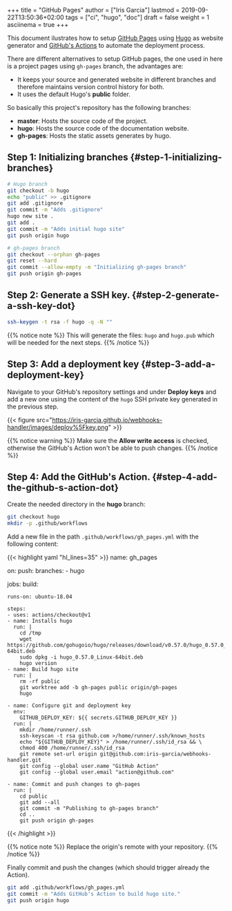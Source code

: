 +++
title = "GitHub Pages"
author = ["Iris Garcia"]
lastmod = 2019-09-22T13:50:36+02:00
tags = ["ci", "hugo", "doc"]
draft = false
weight = 1
asciinema = true
+++

This document ilustrates how to setup [GitHub Pages](https://pages.github.com/) using [Hugo](https://gohugo.io/) as
website generator and [GitHub's Actions](https://github.com/features/actions) to automate the deployment
process.

There are different alternatives to setup GitHub pages, the one used
in here is a project pages using `gh-pages` branch, the advantages
are:

-   It keeps your source and generated website in different branches and
    therefore maintains version control history for both.
-   It uses the default Hugo's **public** folder.

So basically this project's repository has the following branches:

-   **master**: Hosts the source code of the project.
-   **hugo**: Hosts the source code of the documentation website.
-   **gh-pages**: Hosts the static assets generates by hugo.


## Step 1: Initializing branches {#step-1-initializing-branches}

```bash
# Hugo branch
git checkout -b hugo
echo "public" >> .gitignore
git add .gitignore
git commit -m "Adds .gitignore"
hugo new site .
git add .
git commit -m "Adds initial hugo site"
git push origin hugo

# gh-pages branch
git checkout --orphan gh-pages
git reset --hard
git commit --allow-empty -m "Initializing gh-pages branch"
git push origin gh-pages
```


## Step 2: Generate a SSH key. {#step-2-generate-a-ssh-key-dot}

```bash
ssh-keygen -t rsa -f hugo -q -N ""
```

{{% notice note %}}
This will generate the files: `hugo` and `hugo.pub` which will be
needed for the next steps.
{{% /notice %}}


## Step 3: Add a deployment key {#step-3-add-a-deployment-key}

Navigate to your GitHub's repository settings and under **Deploy keys**
and add a new one using the content of the `hugo` SSH private key
generated in the previous step.

{{< figure src="https://iris-garcia.github.io/webhooks-handler/images/deploy%5Fkey.png" >}}

{{% notice warning %}}
Make sure the **Allow write access** is checked, otherwise the GitHub's
Action won't be able to push changes.
{{% /notice %}}


## Step 4: Add the GitHub's Action. {#step-4-add-the-github-s-action-dot}

Create the needed directory in the **hugo** branch:

```bash
git checkout hugo
mkdir -p .github/workflows
```

Add a new file in the path `.github/workflows/gh_pages.yml` with the
following content:

{{< highlight yaml "hl_lines=35" >}}
name: gh_pages

on:
  push:
    branches:
      - hugo

jobs:
  build:

    runs-on: ubuntu-18.04

    steps:
    - uses: actions/checkout@v1
    - name: Installs hugo
      run: |
        cd /tmp
        wget https://github.com/gohugoio/hugo/releases/download/v0.57.0/hugo_0.57.0_Linux-64bit.deb
        sudo dpkg -i hugo_0.57.0_Linux-64bit.deb
        hugo version
    - name: Build hugo site
      run: |
        rm -rf public
        git worktree add -b gh-pages public origin/gh-pages
        hugo

    - name: Configure git and deployment key
      env:
        GITHUB_DEPLOY_KEY: ${{ secrets.GITHUB_DEPLOY_KEY }}
      run: |
        mkdir /home/runner/.ssh
        ssh-keyscan -t rsa github.com >/home/runner/.ssh/known_hosts
        echo "${GITHUB_DEPLOY_KEY}" > /home/runner/.ssh/id_rsa && \
        chmod 400 /home/runner/.ssh/id_rsa
        git remote set-url origin git@github.com:iris-garcia/webhooks-handler.git
        git config --global user.name "GitHub Action"
        git config --global user.email "action@github.com"

    - name: Commit and push changes to gh-pages
      run: |
        cd public
        git add --all
        git commit -m "Publishing to gh-pages branch"
        cd ..
        git push origin gh-pages
{{< /highlight >}}

{{% notice note %}}
Replace the origin's remote with your repository.
{{% /notice %}}

Finally commit and push the changes (which should trigger already the
Action).

```bash
git add .github/workflows/gh_pages.yml
git commit -m "Adds GitHub's Action to build hugo site."
git push origin hugo
```

